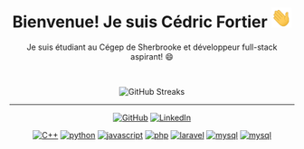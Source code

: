 

<h1 align="center">Bienvenue! Je suis Cédric Fortier <img src="gifs/wave.gif" width="36px"></h1> 
<p align="center">
    Je suis étudiant au Cégep de Sherbrooke et développeur full-stack aspirant! 😄
</p>

<br>

<p align="center">
    <img alt = "GitHub Streaks" src="https://github-readme-streak-stats.herokuapp.com/?user=paniccut&theme=material-palenight&hide_border=true">
</p>

<hr>
<p align="center">
    <a href="https://github.com/paniccut" target="_blank"><img alt="GitHub" src="https://img.shields.io/badge/-paniccut-181717?style=flat-square&logo=GitHub&logoColor=white"></a>
    <a href="https://www.linkedin.com/in/c%C3%A9dric-fortier-694a19263" target="_blank"><img alt="LinkedIn" src="https://img.shields.io/badge/-LinkedIn-0077B5?style=flat-square&logo=Linkedin&logoColor=white"></a>
</p>

<p align="center">
    <a href="https://github.com/paniccut?tab=repositories" target="_blank"><img alt="C++" src="https://img.shields.io/badge/-C%2B%2B-00599C?style=flat-square&logo=C%2B%2B&logoColor=white"></a>
    <a href="https://github.com/paniccut?tab=repositories" target="_blank"><img alt="python" src="https://img.shields.io/badge/-Python-3776AB?style=flat-square&logo=Python&logoColor=white"></a>
    <a href="https://github.com/paniccut?tab=repositories" target="_blank"><img alt="javascript" src="https://img.shields.io/badge/-JS-F7DF1E?style=flat-square&logo=javascript&logoColor=white"></a>
    <a href="https://github.com/paniccut?tab=repositories" target="_blank"><img alt="php" src="https://img.shields.io/badge/-PHP-777BB4?style=flat-square&logo=php&logoColor=white"></a>
    <a href="https://github.com/paniccut?tab=repositories" target="_blank"><img alt="laravel" src="https://img.shields.io/badge/-Laravel-FF2D20?style=flat-square&logo=laravel&logoColor=white"></a>
    <a href="https://github.com/paniccut?tab=repositories" target="_blank"><img alt="mysql" src="https://img.shields.io/badge/-MySQL-4479A1?style=flat-square&logo=mysql&logoColor=white"></a>
    <a href="https://github.com/paniccut?tab=repositories" target="_blank"><img alt="mysql" src="https://img.shields.io/badge/-Tailwind%20CSS-06B6D4?style=flat-square&logo=tailwindcss&logoColor=white"></a>
</p>